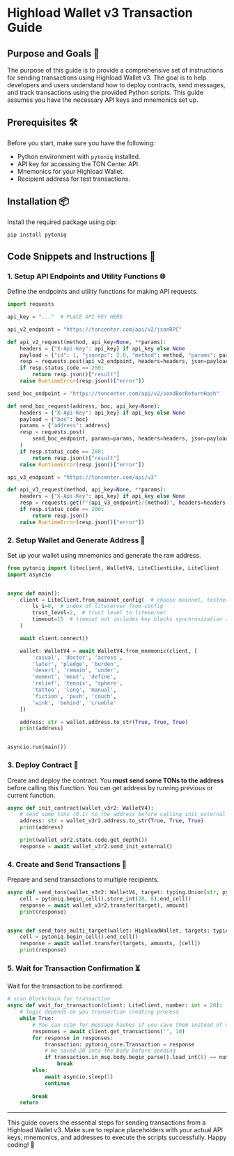 # Highload Wallet v3 Transaction Guide

## Purpose and Goals 🎯

The purpose of this guide is to provide a comprehensive set of instructions for sending transactions using Highload Wallet v3. The goal is to help developers and users understand how to deploy contracts, send messages, and track transactions using the provided Python scripts. This guide assumes you have the necessary API keys and mnemonics set up.

## Prerequisites 🛠️

Before you start, make sure you have the following:
- Python environment with `pytoniq` installed.
- API key for accessing the TON Center API.
- Mnemonics for your Highload Wallet.
- Recipient address for test transactions.

## Installation 📦

Install the required package using pip:
```sh
pip install pytoniq
```

## Code Snippets and Instructions 📄

### 1. Setup API Endpoints and Utility Functions 🌐

Define the endpoints and utility functions for making API requests.
```python
import requests

api_key = "..."  # PLACE API KEY HERE

api_v2_endpoint = "https://toncenter.com/api/v2/jsonRPC"

def api_v2_request(method, api_key=None, **params):
    headers = {"X-Api-Key": api_key} if api_key else None
    payload = {"id": 1, "jsonrpc": 2.0, "method": method, "params": params}
    resp = requests.post(api_v2_endpoint, headers=headers, json=payload)
    if resp.status_code == 200:
        return resp.json()["result"]
    raise RuntimeError(resp.json()["error"])

send_boc_endpoint = "https://toncenter.com/api/v2/sendBocReturnHash"

def send_boc_request(address, boc, api_key=None):
    headers = {"X-Api-Key": api_key} if api_key else None
    payload = {"boc": boc}
    params = {"address": address}
    resp = requests.post(
        send_boc_endpoint, params=params, headers=headers, json=payload
    )
    if resp.status_code == 200:
        return resp.json()["result"]
    raise RuntimeError(resp.json()["error"])

api_v3_endpoint = "https://toncenter.com/api/v3"

def api_v3_request(method, api_key=None, **params):
    headers = {"X-Api-Key": api_key} if api_key else None
    resp = requests.get(f"{api_v3_endpoint}/{method}", headers=headers, params=params)
    if resp.status_code == 200:
        return resp.json()
    raise RuntimeError(resp.json()["error"])
```

### 2. Setup Wallet and Generate Address 🔑

Set up your wallet using mnemonics and generate the raw address.
```python
from pytoniq import liteclient, WalletV4, LiteClientLike, LiteClient
import asyncio


async def main():
    client = LiteClient.from_mainnet_config(  # choose mainnet, testnet or custom config dict
        ls_i=0,  # index of liteserver from config
        trust_level=2,  # trust level to liteserver
        timeout=15  # timeout not includes key blocks synchronization as it works in pytonlib
    )

    await client.connect()

    wallet: WalletV4 = await WalletV4.from_mnemonic(client, [
        'casual', 'doctor', 'across',
        'later', 'pledge', 'burden',
        'desert', 'remain', 'under',
        'moment', 'meat', 'define',
        'relief', 'tennis', 'sphere',
        'tattoo', 'long', 'manual',
        'fiction', 'push', 'couch',
        'wink', 'behind', 'crumble'
    ])

    address: str = wallet.address.to_str(True, True, True)
    print(address)


asyncio.run(main())

```

### 3. Deploy Contract 📜

Create and deploy the contract. You **must send some TONs to the address** before calling this function. You can get address by running previous or current function.
```python
async def init_contract(wallet_v3r2: WalletV4):
    # send some tons (0.1) to the address before calling init_external function
    address: str = wallet_v3r2.address.to_str(True, True, True)
    print(address)

    print(wallet_v3r2.state.code.get_depth())
    response = await wallet_v3r2.send_init_external()
```

### 4. Create and Send Transactions 💸

Prepare and send transactions to multiple recipients.
```python
async def send_tons(wallet_v3r2: WalletV4, target: typing.Union[str, pytoniq.Address], amount: int):
    cell = pytoniq.begin_cell().store_int(20, 8).end_cell()
    response = await wallet_v3r2.transfer(target), amount)
    print(response)


async def send_tons_multi_target(wallet: HighloadWallet, targets: typing.Union[typing.List[str], typing.List[pytoniq.Address]], amounts: typing.List[int]):
    cell = pytoniq.begin_cell().end_cell()
    response = await wallet.transfer(targets, amounts, [cell])
    print(response)
```

### 5. Wait for Transaction Confirmation ⏳

Wait for the transaction to be confirmed.
```python
# scan blockchain for transaction
async def wait_for_transaction(client: LiteClient, number: int = 20):
    # logic depends on you transaction creating process
    while True:
        # You can scan for message hashes if you save them instead of using these "additional" numbers
        responses = await client.get_transactions('', 10)
        for response in responses:
            transaction: pytoniq_core.Transaction = response
            # We saved 20 into the body before sending
            if transaction.in_msg.body.begin_parse().load_int(8) == number:
                break
        else:
            await asyncio.sleep(1)
            continue
        
        break
    return
```

---

This guide covers the essential steps for sending transactions from a Highload Wallet v3. Make sure to replace placeholders with your actual API keys, mnemonics, and addresses to execute the scripts successfully. Happy coding! 🚀

